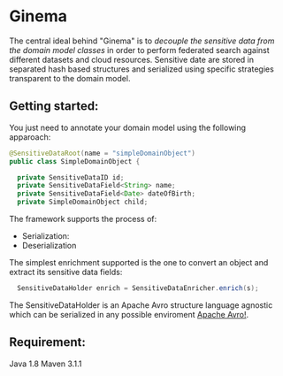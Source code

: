 # Ginema  
The central ideal behind "Ginema" is to *decouple the sensitive data from the domain model classes* in order to perform federated search against different datasets and cloud resources. 
Sensitive date are stored in separated hash based structures and serialized using specific strategies transparent to the domain model.
## Getting started:
You just need to annotate your domain model using the following apparoach:

```java
@SensitiveDataRoot(name = "simpleDomainObject")
public class SimpleDomainObject {

  private SensitiveDataID id;
  private SensitiveDataField<String> name;
  private SensitiveDataField<Date> dateOfBirth;
  private SimpleDomainObject child;
```
The framework supports the process of:
* Serialization: 
* Deserialization

The simplest enrichment supported is the one to convert an object and extract its sensitive data fields:
```java
  SensitiveDataHolder enrich = SensitiveDataEnricher.enrich(s);
```
The SensitiveDataHolder is an Apache Avro structure language agnostic which can be serialized in any possible enviroment
[Apache Avro!](https://avro.apache.org/).



## Requirement:
Java 1.8 
Maven 3.1.1



 

